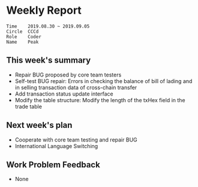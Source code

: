 # Weekly Report 
```
Time	2019.08.30 ~ 2019.09.05
Circle	CCCd
Role	Coder
Name	Peak
```
## This week's summary
- Repair BUG proposed by core team testers
- Self-test BUG repair: Errors in checking the balance of bill of lading and in selling transaction data of cross-chain transfer
- Add transaction status update interface
- Modify the table structure: Modify the length of the txHex field in the trade table

## Next week's plan

- Cooperate with core team testing and repair BUG
- International Language Switching

## Work Problem Feedback
- None

